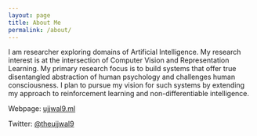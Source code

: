 ```yaml
---
layout: page
title: About Me
permalink: /about/
---
```


I am researcher exploring domains of Artificial Intelligence. My research interest is at the intersection of Computer Vision and Representation Learning. My primary research focus is to build systems that offer true disentangled abstraction of human psychology and challenges human consciousness. I plan to pursue my vision for such systems by extending my approach to reinforcement learning and non-differentiable intelligence.

Webpage: [ujjwal9.ml](https://ujjwal-9.github.io/)


Twitter: [@theujjwal9](https://twitter.com/@theujjwal9)
